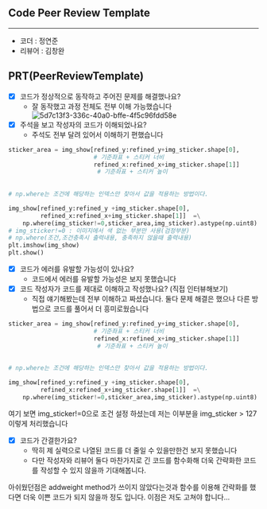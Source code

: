 ## Code Peer Review Template
---
* 코더 : 정연준
* 리뷰어 : 김창완


PRT(PeerReviewTemplate)
---
- [x] 코드가 정상적으로 동작하고 주어진 문제를 해결했나요?  
    - 잘 동작했고 과정 전체도 전부 이해 가능했습니다
    ![5d7c13f3-336c-40a0-bffe-4f5c96fdd58e](https://github.com/Aronia93/AiffelEX/assets/36715224/e6da030e-da4b-4f5d-823a-622eefe60853)
- [x] 주석을 보고 작성자의 코드가 이해되었나요?  
    - 주석도 전부 달려 있어서 이해하기 편했습니다
```python
sticker_area = img_show[refined_y:refined_y+img_sticker.shape[0], 
                        # 기준좌표 + 스티커 너비
                        refined_x:refined_x+img_sticker.shape[1]]
                         # 기준좌표 + 스티커 높이
    
                        
# np.where는 조건에 해당하는 인덱스만 찾아서 값을 적용하는 방법이다.

img_show[refined_y:refined_y +img_sticker.shape[0], 
         refined_x:refined_x+img_sticker.shape[1]]  =\
    np.where(img_sticker!=0,sticker_area,img_sticker).astype(np.uint8)
# img_sticker!=0 : 이미지에서 색 없는 부분만 사용(검정부분)
# np.where(조건,조건충족시 출력내용, 충족하지 않을때 출력내용)
plt.imshow(img_show)
plt.show()
```
- [x] 코드가 에러를 유발할 가능성이 있나요?  
    - 코드에서 에러를 유발할 가능성은 보지 못했습니다
- [x] 코드 작성자가 코드를 제대로 이해하고 작성했나요? (직접 인터뷰해보기)  
    - 직접 얘기해봤는데 전부 이해하고 짜셨습니다. 둘다 문제 해결은 했으나 다른 방법으로 코드를 풀어서 더 흥미로웠습니다
```python
sticker_area = img_show[refined_y:refined_y+img_sticker.shape[0], 
                        # 기준좌표 + 스티커 너비
                        refined_x:refined_x+img_sticker.shape[1]]
                         # 기준좌표 + 스티커 높이
    
                        
# np.where는 조건에 해당하는 인덱스만 찾아서 값을 적용하는 방법이다.

img_show[refined_y:refined_y +img_sticker.shape[0], 
         refined_x:refined_x+img_sticker.shape[1]]  =\
    np.where(img_sticker!=0,sticker_area,img_sticker).astype(np.uint8)
```
여기 보면 img_sticker!=0으로 조건 설정 하셨는데 저는 이부분을 img_sticker > 127 이렇게 처리했습니다
- [x] 코드가 간결한가요?  
    - 딱히 제 실력으로 나열된 코드를 더 줄일 수 있을만한건 보지 못했습니다  
    - 다만 작성자와 리뷰어 둘다 마찬가지로 긴 코드를 함수화해 더욱 간략화한 코드를 작성할 수 있지 않을까 기대해봅니다.

아쉬웠던점은 addweight method가 쓰이지 않았다는것과 함수를 이용해 간략화를 했다면 더욱 이쁜 코드가 되지 않을까 정도 입니다. 이점은 저도 고쳐야 합니다...
